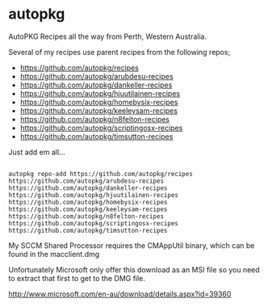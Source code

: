 autopkg
=======

AutoPKG Recipes all the way from Perth, Western Australia.

Several of my recipes use parent recipes from the following repos;

*  https://github.com/autopkg/recipes
*  https://github.com/autopkg/arubdesu-recipes
*  https://github.com/autopkg/dankeller-recipes
*  https://github.com/autopkg/hjuutilainen-recipes
*  https://github.com/autopkg/homebysix-recipes
*  https://github.com/autopkg/keeleysam-recipes
*  https://github.com/autopkg/n8felton-recipes
*  https://github.com/autopkg/scriptingosx-recipes
*  https://github.com/autopkg/timsutton-recipes

Just add em all...

```

autopkg repo-add https://github.com/autopkg/recipes https://github.com/autopkg/arubdesu-recipes https://github.com/autopkg/dankeller-recipes https://github.com/autopkg/hjuutilainen-recipes https://github.com/autopkg/homebysix-recipes https://github.com/autopkg/keeleysam-recipes https://github.com/autopkg/n8felton-recipes https://github.com/autopkg/scriptingosx-recipes https://github.com/autopkg/timsutton-recipes

```

My SCCM Shared Processor requires the CMAppUtil binary,
which can be found in the macclient.dmg 

Unfortunately Microsoft only offer this download as an MSI file so you need to extract
that first to get to the DMG file.

http://www.microsoft.com/en-au/download/details.aspx?id=39360